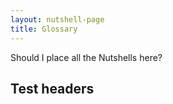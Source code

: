 ```yaml
---
layout: nutshell-page
title: Glossary
---
```


Should I place all the Nutshells here?

## Test headers
